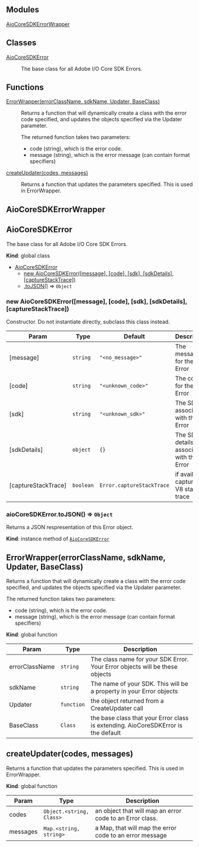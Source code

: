 ## Modules

<dl>
<dt><a href="#module_AioCoreSDKErrorWrapper">AioCoreSDKErrorWrapper</a></dt>
<dd></dd>
</dl>

## Classes

<dl>
<dt><a href="#AioCoreSDKError">AioCoreSDKError</a></dt>
<dd><p>The base class for all Adobe I/O Core SDK Errors.</p>
</dd>
</dl>

## Functions

<dl>
<dt><a href="#ErrorWrapper">ErrorWrapper(errorClassName, sdkName, Updater, BaseClass)</a></dt>
<dd><p>Returns a function that will dynamically create a class with the
error code specified, and updates the objects specified via the Updater parameter.</p>
<p>The returned function takes two parameters:</p>
<ul>
<li>code (string), which is the error code.</li>
<li>message (string), which is the error message (can contain format specifiers)</li>
</ul>
</dd>
<dt><a href="#createUpdater">createUpdater(codes, messages)</a></dt>
<dd><p>Returns a function that updates the parameters specified.
This is used in ErrorWrapper.</p>
</dd>
</dl>

<a name="module_AioCoreSDKErrorWrapper"></a>

## AioCoreSDKErrorWrapper
<a name="AioCoreSDKError"></a>

## AioCoreSDKError
The base class for all Adobe I/O Core SDK Errors.

**Kind**: global class  

* [AioCoreSDKError](#AioCoreSDKError)
    * [new AioCoreSDKError([message], [code], [sdk], [sdkDetails], [captureStackTrace])](#new_AioCoreSDKError_new)
    * [.toJSON()](#AioCoreSDKError+toJSON) ⇒ <code>Object</code>

<a name="new_AioCoreSDKError_new"></a>

### new AioCoreSDKError([message], [code], [sdk], [sdkDetails], [captureStackTrace])
Constructor.
Do not instantiate directly, subclass this class instead.


| Param | Type | Default | Description |
| --- | --- | --- | --- |
| [message] | <code>string</code> | <code>&quot;&lt;no_message&gt;&quot;</code> | The message for the Error |
| [code] | <code>string</code> | <code>&quot;&lt;unknown_code&gt;&quot;</code> | The code for the Error |
| [sdk] | <code>string</code> | <code>&quot;&lt;unknown_sdk&gt;&quot;</code> | The SDK associated with the Error |
| [sdkDetails] | <code>object</code> | <code>{}</code> | The SDK details associated with the Error |
| [captureStackTrace] | <code>boolean</code> | <code>Error.captureStackTrace</code> | if available, capture the V8 stack trace |

<a name="AioCoreSDKError+toJSON"></a>

### aioCoreSDKError.toJSON() ⇒ <code>Object</code>
Returns a JSON respresentation of this Error object.

**Kind**: instance method of [<code>AioCoreSDKError</code>](#AioCoreSDKError)  
<a name="ErrorWrapper"></a>

## ErrorWrapper(errorClassName, sdkName, Updater, BaseClass)
Returns a function that will dynamically create a class with the
error code specified, and updates the objects specified via the Updater parameter.

The returned function takes two parameters:
   - code (string), which is the error code.
   - message (string), which is the error message (can contain format specifiers)

**Kind**: global function  

| Param | Type | Description |
| --- | --- | --- |
| errorClassName | <code>string</code> | The class name for your SDK Error. Your Error objects will be these objects |
| sdkName | <code>string</code> | The name of your SDK. This will be a property in your Error objects |
| Updater | <code>function</code> | the object returned from a CreateUpdater call |
| BaseClass | <code>Class</code> | the base class that your Error class is extending. AioCoreSDKError is the default |

<a name="createUpdater"></a>

## createUpdater(codes, messages)
Returns a function that updates the parameters specified.
This is used in ErrorWrapper.

**Kind**: global function  

| Param | Type | Description |
| --- | --- | --- |
| codes | <code>Object.&lt;string, Class&gt;</code> | an object that will map an error code to an Error class. |
| messages | <code>Map.&lt;string, string&gt;</code> | a Map, that will map the error code to an error message |

